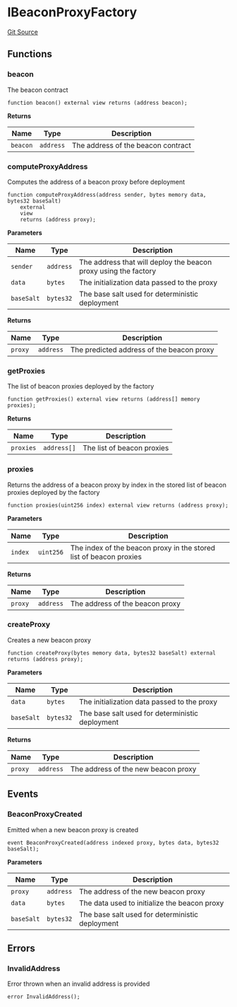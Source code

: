 # IBeaconProxyFactory
[Git Source](https://github.com/seamless-protocol/ilm-v2/blob/7492e139a233e3537fefd83074042a04664dc27a/src/interfaces/IBeaconProxyFactory.sol)


## Functions
### beacon

The beacon contract


```solidity
function beacon() external view returns (address beacon);
```
**Returns**

|Name|Type|Description|
|----|----|-----------|
|`beacon`|`address`|The address of the beacon contract|


### computeProxyAddress

Computes the address of a beacon proxy before deployment


```solidity
function computeProxyAddress(address sender, bytes memory data, bytes32 baseSalt)
    external
    view
    returns (address proxy);
```
**Parameters**

|Name|Type|Description|
|----|----|-----------|
|`sender`|`address`|The address that will deploy the beacon proxy using the factory|
|`data`|`bytes`|The initialization data passed to the proxy|
|`baseSalt`|`bytes32`|The base salt used for deterministic deployment|

**Returns**

|Name|Type|Description|
|----|----|-----------|
|`proxy`|`address`|The predicted address of the beacon proxy|


### getProxies

The list of beacon proxies deployed by the factory


```solidity
function getProxies() external view returns (address[] memory proxies);
```
**Returns**

|Name|Type|Description|
|----|----|-----------|
|`proxies`|`address[]`|The list of beacon proxies|


### proxies

Returns the address of a beacon proxy by index in the stored list of beacon proxies deployed by the factory


```solidity
function proxies(uint256 index) external view returns (address proxy);
```
**Parameters**

|Name|Type|Description|
|----|----|-----------|
|`index`|`uint256`|The index of the beacon proxy in the stored list of beacon proxies|

**Returns**

|Name|Type|Description|
|----|----|-----------|
|`proxy`|`address`|The address of the beacon proxy|


### createProxy

Creates a new beacon proxy


```solidity
function createProxy(bytes memory data, bytes32 baseSalt) external returns (address proxy);
```
**Parameters**

|Name|Type|Description|
|----|----|-----------|
|`data`|`bytes`|The initialization data passed to the proxy|
|`baseSalt`|`bytes32`|The base salt used for deterministic deployment|

**Returns**

|Name|Type|Description|
|----|----|-----------|
|`proxy`|`address`|The address of the new beacon proxy|


## Events
### BeaconProxyCreated
Emitted when a new beacon proxy is created


```solidity
event BeaconProxyCreated(address indexed proxy, bytes data, bytes32 baseSalt);
```

**Parameters**

|Name|Type|Description|
|----|----|-----------|
|`proxy`|`address`|The address of the new beacon proxy|
|`data`|`bytes`|The data used to initialize the beacon proxy|
|`baseSalt`|`bytes32`|The base salt used for deterministic deployment|

## Errors
### InvalidAddress
Error thrown when an invalid address is provided


```solidity
error InvalidAddress();
```

